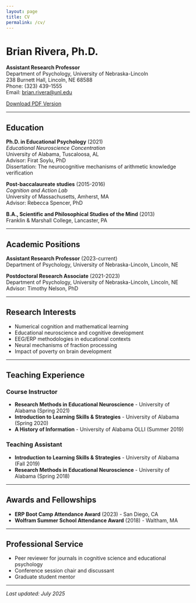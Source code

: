 ```yaml
---
layout: page
title: CV
permalink: /cv/
---
```


# Brian Rivera, Ph.D.
**Assistant Research Professor**  
Department of Psychology, University of Nebraska-Lincoln  
238 Burnett Hall, Lincoln, NE 68588  
Phone: (323) 439-1555  
Email: brian.rivera@unl.edu  

[Download PDF Version](/assets/Rivera_CV.pdf)

---

## Education

**Ph.D. in Educational Psychology** (2021)  
*Educational Neuroscience Concentration*  
University of Alabama, Tuscaloosa, AL  
Advisor: Firat Soylu, PhD  
Dissertation: The neurocognitive mechanisms of arithmetic knowledge verification

**Post-baccalaureate studies** (2015-2016)  
*Cognition and Action Lab*  
University of Massachusetts, Amherst, MA  
Advisor: Rebecca Spencer, PhD

**B.A., Scientific and Philosophical Studies of the Mind** (2013)  
Franklin & Marshall College, Lancaster, PA

---

## Academic Positions

**Assistant Research Professor** (2023-current)  
Department of Psychology, University of Nebraska-Lincoln, Lincoln, NE

**Postdoctoral Research Associate** (2021-2023)  
Department of Psychology, University of Nebraska-Lincoln, Lincoln, NE  
Advisor: Timothy Nelson, PhD

---

## Research Interests

- Numerical cognition and mathematical learning
- Educational neuroscience and cognitive development
- EEG/ERP methodologies in educational contexts
- Neural mechanisms of fraction processing
- Impact of poverty on brain development

---

## Teaching Experience

### Course Instructor
- **Research Methods in Educational Neuroscience** - University of Alabama (Spring 2021)
- **Introduction to Learning Skills & Strategies** - University of Alabama (Spring 2020)
- **A History of Information** - University of Alabama OLLI (Summer 2019)

### Teaching Assistant
- **Introduction to Learning Skills & Strategies** - University of Alabama (Fall 2019)
- **Research Methods in Educational Neuroscience** - University of Alabama (Spring 2018)

---

## Awards and Fellowships

- **ERP Boot Camp Attendance Award** (2023) - San Diego, CA
- **Wolfram Summer School Attendance Award** (2018) - Waltham, MA

---

## Professional Service

- Peer reviewer for journals in cognitive science and educational psychology
- Conference session chair and discussant
- Graduate student mentor

---

*Last updated: July 2025*
